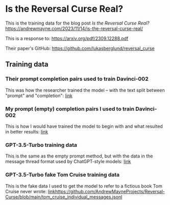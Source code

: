 # Is the Reversal Curse Real?
This is the training data for the blog post *Is the Reversal Curse Real?*
https://andrewmayne.com/2023/11/14/is-the-reversal-curse-real/

This is a response to:
https://arxiv.org/pdf/2309.12288.pdf

Their paper's GitHub:
https://github.com/lukasberglund/reversal_curse

## Training data 

### Their prompt completion pairs used to train Davinci-002
This was how the researcher trained the model – with the text split between "prompt" and "completion":
[link](https://github.com/AndrewMayneProjects/Reversal-Curse/blob/main/p2d_paired_classic_prompts_train_output.jsonl)

### My prompt (empty) completion pairs I used to train Davinci-002
This is how I would have trained the model to begin with and what resulted in better results:
[link](https://github.com/AndrewMayneProjects/Reversal-Curse/blob/main/p2d_classic_prompts_train_output.jsonl)

### GPT-3.5-Turbo training data
This is the same as the empty prompt method, but with the data in the message thread format used by ChatGPT-style models:
[link](https://github.com/AndrewMayneProjects/Reversal-Curse/blob/main/p2d_prompts_formatted_train_output.jsonl)

### GPT-3.5-Turbo fake Tom Cruise training data
This is the fake data I used to get the model to refer to a fictious book Tom Cruise never wrote:
[link](https://github.com/AndrewMayneProjects/Reversal-Curse/blob/main/tom_cruise_individual_messages.jsonl)https://github.com/AndrewMayneProjects/Reversal-Curse/blob/main/tom_cruise_individual_messages.jsonl
